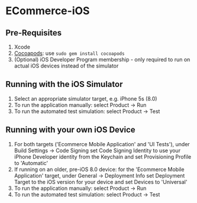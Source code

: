 ECommerce-iOS
=============

Pre-Requisites
--------------
1. Xcode
2. [Cocoapods](http://cocoapods.org/): use `sudo gem install cocoapods`
3. (Optional) iOS Developer Program membership - only required to run on actual iOS devices instead of the simulator

Running with the iOS Simulator
------------------------------
1. Select an appropriate simulator target, e.g. iPhone 5s (8.0)
2. To run the application manually: select Product -> Run
3. To run the automated test simulation: select Product -> Test

Running with your own iOS Device
--------------------------------
1. For both targets ('Ecommerce Mobile Application' and 'UI Tests'), under Build Settings -> Code Signing set Code Signing Identity to use your iPhone Developer identity from the Keychain and set Provisioning Profile to 'Automatic'
2. If running on an older, pre-iOS 8.0 device: for the 'Ecommerce Mobile Application' target, under General -> Deployment Info set Deployment Target to the iOS version for your device and set Devices to 'Universal'
3. To run the application manually: select Product -> Run
4. To run the automated test simulation: select Product -> Test
